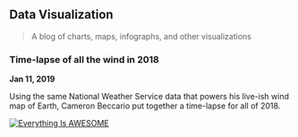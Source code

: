 ## Data Visualization
> A blog of charts, maps, infographs, and other visualizations


### Time-lapse of all the wind in 2018

**Jan 11, 2019**

Using the same National Weather Service data that powers his live-ish wind map of Earth, Cameron Beccario put together a time-lapse for all of 2018. 

[![Everything Is AWESOME](https://img.youtube.com/vi/obsw9qiBnjo/0.jpg)](https://youtu.be/obsw9qiBnjo "Earth")

